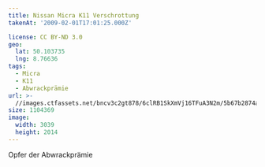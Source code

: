 ```yaml
---
title: Nissan Micra K11 Verschrottung
takenAt: '2009-02-01T17:01:25.000Z'

license: CC BY-ND 3.0
geo:
  lat: 50.103735
  lng: 8.76636
tags:
  - Micra
  - K11
  - Abwrackprämie
url: >-
  //images.ctfassets.net/bncv3c2gt878/6clRB1SkXmVj16TFuA3N2m/5b67b2874ac0256a4221be6162eccd6e/nissan-micra-k11-verschrottung_4356391616_o
size: 1104369
image:
  width: 3039
  height: 2014
---
```


Opfer der Abwrackprämie
